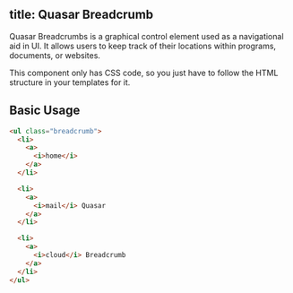 title: Quasar Breadcrumb
---
Quasar Breadcrumbs is a graphical control element used as a navigational aid in UI. It allows users to keep track of their locations within programs, documents, or websites.

This component only has CSS code, so you just have to follow the HTML structure in your templates for it.

<input type="hidden" data-fullpage-demo="breadcrumb">

## Basic Usage

``` html
<ul class="breadcrumb">
  <li>
    <a>
      <i>home</i>
    </a>
  </li>

  <li>
    <a>
      <i>mail</i> Quasar
    </a>
  </li>

  <li>
    <a>
      <i>cloud</i> Breadcrumb
    </a>
  </li>
</ul>
```

